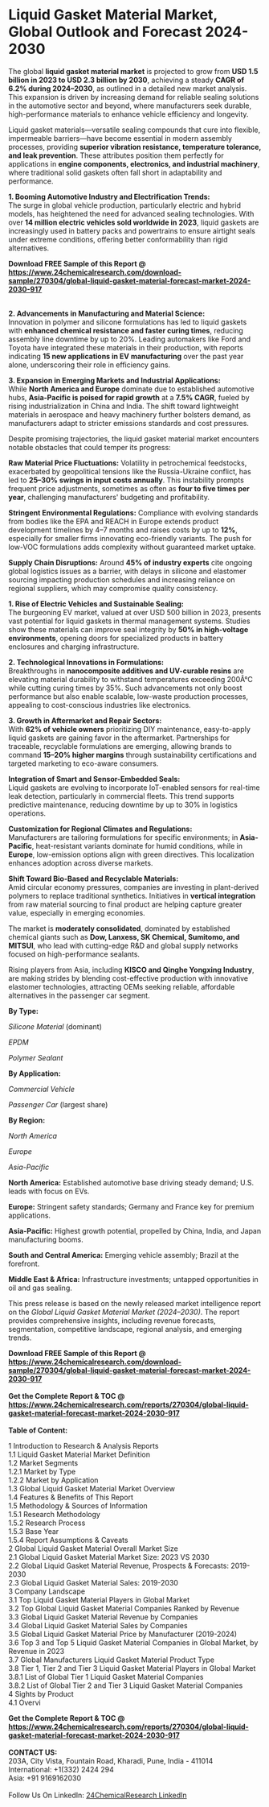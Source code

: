 <h1>Liquid Gasket Material Market, Global Outlook and Forecast 2024-2030</h1><p>The global <strong>liquid gasket material market</strong> is projected to grow from <strong>USD 1.5 billion in 2023 to USD 2.3 billion by 2030</strong>, achieving a steady <strong>CAGR of 6.2% during 2024–2030</strong>, as outlined in a detailed new market analysis. This expansion is driven by increasing demand for reliable sealing solutions in the automotive sector and beyond, where manufacturers seek durable, high-performance materials to enhance vehicle efficiency and longevity.</p><p>Liquid gasket materials—versatile sealing compounds that cure into flexible, impermeable barriers—have become essential in modern assembly processes, providing <strong>superior vibration resistance, temperature tolerance, and leak prevention</strong>. These attributes position them perfectly for applications in <strong>engine components, electronics, and industrial machinery</strong>, where traditional solid gaskets often fall short in adaptability and performance.</p><p><strong>1. Booming Automotive Industry and Electrification Trends:</strong><br>
The surge in global vehicle production, particularly electric and hybrid models, has heightened the need for advanced sealing technologies. With over <strong>14 million electric vehicles sold worldwide in 2023</strong>, liquid gaskets are increasingly used in battery packs and powertrains to ensure airtight seals under extreme conditions, offering better conformability than rigid alternatives.</p><div><b>Download FREE Sample of this Report @ 
            <a href="https://www.24chemicalresearch.com/download-sample/270304/global-liquid-gasket-material-forecast-market-2024-2030-917">
            https://www.24chemicalresearch.com/download-sample/270304/global-liquid-gasket-material-forecast-market-2024-2030-917</a></b></div><br><p><strong>2. Advancements in Manufacturing and Material Science:</strong><br>
Innovation in polymer and silicone formulations has led to liquid gaskets with <strong>enhanced chemical resistance and faster curing times</strong>, reducing assembly line downtime by up to 20%. Leading automakers like Ford and Toyota have integrated these materials in their production, with reports indicating <strong>15 new applications in EV manufacturing</strong> over the past year alone, underscoring their role in efficiency gains.</p><p><strong>3. Expansion in Emerging Markets and Industrial Applications:</strong><br>
While <strong>North America and Europe</strong> dominate due to established automotive hubs, <strong>Asia-Pacific is poised for rapid growth</strong> at a <strong>7.5% CAGR</strong>, fueled by rising industrialization in China and India. The shift toward lightweight materials in aerospace and heavy machinery further bolsters demand, as manufacturers adapt to stricter emissions standards and cost pressures.</p><p>Despite promising trajectories, the liquid gasket material market encounters notable obstacles that could temper its progress:</p><p><strong>Raw Material Price Fluctuations:</strong> Volatility in petrochemical feedstocks, exacerbated by geopolitical tensions like the Russia-Ukraine conflict, has led to <strong>25–30% swings in input costs annually</strong>. This instability prompts frequent price adjustments, sometimes as often as <strong>four to five times per year</strong>, challenging manufacturers' budgeting and profitability.</p><p><strong>Stringent Environmental Regulations:</strong> Compliance with evolving standards from bodies like the EPA and REACH in Europe extends product development timelines by 4–7 months and raises costs by up to <strong>12%</strong>, especially for smaller firms innovating eco-friendly variants. The push for low-VOC formulations adds complexity without guaranteed market uptake.</p><p><strong>Supply Chain Disruptions:</strong> Around <strong>45% of industry experts</strong> cite ongoing global logistics issues as a barrier, with delays in silicone and elastomer sourcing impacting production schedules and increasing reliance on regional suppliers, which may compromise quality consistency.</p><p><strong>1. Rise of Electric Vehicles and Sustainable Sealing:</strong><br>
The burgeoning EV market, valued at over USD 500 billion in 2023, presents vast potential for liquid gaskets in thermal management systems. Studies show these materials can improve seal integrity by <strong>50% in high-voltage environments</strong>, opening doors for specialized products in battery enclosures and charging infrastructure.</p><p><strong>2. Technological Innovations in Formulations:</strong><br>
Breakthroughs in <strong>nanocomposite additives and UV-curable resins</strong> are elevating material durability to withstand temperatures exceeding 200Â°C while cutting curing times by 35%. Such advancements not only boost performance but also enable scalable, low-waste production processes, appealing to cost-conscious industries like electronics.</p><p><strong>3. Growth in Aftermarket and Repair Sectors:</strong><br>
With <strong>62% of vehicle owners</strong> prioritizing DIY maintenance, easy-to-apply liquid gaskets are gaining favor in the aftermarket. Partnerships for traceable, recyclable formulations are emerging, allowing brands to command <strong>15–20% higher margins</strong> through sustainability certifications and targeted marketing to eco-aware consumers.</p><p><strong>Integration of Smart and Sensor-Embedded Seals:</strong><br>
	Liquid gaskets are evolving to incorporate IoT-enabled sensors for real-time leak detection, particularly in commercial fleets. This trend supports predictive maintenance, reducing downtime by up to 30% in logistics operations.</p><p><strong>Customization for Regional Climates and Regulations:</strong><br>
	Manufacturers are tailoring formulations for specific environments; in <strong>Asia-Pacific</strong>, heat-resistant variants dominate for humid conditions, while in <strong>Europe</strong>, low-emission options align with green directives. This localization enhances adoption across diverse markets.</p><p><strong>Shift Toward Bio-Based and Recyclable Materials:</strong><br>
	Amid circular economy pressures, companies are investing in plant-derived polymers to replace traditional synthetics. Initiatives in <strong>vertical integration</strong> from raw material sourcing to final product are helping capture greater value, especially in emerging economies.</p><p>The market is <strong>moderately consolidated</strong>, dominated by established chemical giants such as <strong>Dow, Lanxess, SK Chemical, Sumitomo, and MITSUI</strong>, who lead with cutting-edge R&amp;D and global supply networks focused on high-performance sealants.</p><p>Rising players from Asia, including <strong>KISCO and Qinghe Yongxing Industry</strong>, are making strides by blending cost-effective production with innovative elastomer technologies, attracting OEMs seeking reliable, affordable alternatives in the passenger car segment.</p><p><strong>By Type:</strong></p><p><em>Silicone Material</em> (dominant)</p><p><em>EPDM</em></p><p><em>Polymer Sealant</em></p><p><strong>By Application:</strong></p><p><em>Commercial Vehicle</em></p><p><em>Passenger Car</em> (largest share)</p><p><strong>By Region:</strong></p><p><em>North America</em></p><p><em>Europe</em></p><p><em>Asia-Pacific</em></p><p><strong>North America:</strong> Established automotive base driving steady demand; U.S. leads with focus on EVs.</p><p><strong>Europe:</strong> Stringent safety standards; Germany and France key for premium applications.</p><p><strong>Asia-Pacific:</strong> Highest growth potential, propelled by China, India, and Japan manufacturing booms.</p><p><strong>South and Central America:</strong> Emerging vehicle assembly; Brazil at the forefront.</p><p><strong>Middle East &amp; Africa:</strong> Infrastructure investments; untapped opportunities in oil and gas sealing.</p><p>This press release is based on the newly released market intelligence report on the <em>Global Liquid Gasket Material Market (2024–2030)</em>. The report provides comprehensive insights, including revenue forecasts, segmentation, competitive landscape, regional analysis, and emerging trends.</p><div><b>Download FREE Sample of this Report @ 
            <a href="https://www.24chemicalresearch.com/download-sample/270304/global-liquid-gasket-material-forecast-market-2024-2030-917">
            https://www.24chemicalresearch.com/download-sample/270304/global-liquid-gasket-material-forecast-market-2024-2030-917</a></b></div><br><div><b>Get the Complete Report & TOC @ 
            <a href="https://www.24chemicalresearch.com/reports/270304/global-liquid-gasket-material-forecast-market-2024-2030-917">
            https://www.24chemicalresearch.com/reports/270304/global-liquid-gasket-material-forecast-market-2024-2030-917</a></b></div><br>
            <b>Table of Content:</b><p>1 Introduction to Research & Analysis Reports<br />
    1.1 Liquid Gasket Material Market Definition<br />
    1.2 Market Segments<br />
        1.2.1 Market by Type<br />
        1.2.2 Market by Application<br />
    1.3 Global Liquid Gasket Material Market Overview<br />
    1.4 Features & Benefits of This Report<br />
    1.5 Methodology & Sources of Information<br />
        1.5.1 Research Methodology<br />
        1.5.2 Research Process<br />
        1.5.3 Base Year<br />
        1.5.4 Report Assumptions & Caveats<br />
2 Global Liquid Gasket Material Overall Market Size<br />
    2.1 Global Liquid Gasket Material Market Size: 2023 VS 2030<br />
    2.2 Global Liquid Gasket Material Revenue, Prospects & Forecasts: 2019-2030<br />
    2.3 Global Liquid Gasket Material Sales: 2019-2030<br />
3 Company Landscape<br />
    3.1 Top Liquid Gasket Material Players in Global Market<br />
    3.2 Top Global Liquid Gasket Material Companies Ranked by Revenue<br />
    3.3 Global Liquid Gasket Material Revenue by Companies<br />
    3.4 Global Liquid Gasket Material Sales by Companies<br />
    3.5 Global Liquid Gasket Material Price by Manufacturer (2019-2024)<br />
    3.6 Top 3 and Top 5 Liquid Gasket Material Companies in Global Market, by Revenue in 2023<br />
    3.7 Global Manufacturers Liquid Gasket Material Product Type<br />
    3.8 Tier 1, Tier 2 and Tier 3 Liquid Gasket Material Players in Global Market<br />
        3.8.1 List of Global Tier 1 Liquid Gasket Material Companies<br />
        3.8.2 List of Global Tier 2 and Tier 3 Liquid Gasket Material Companies<br />
4 Sights by Product<br />
    4.1 Overvi</p><div><b>Get the Complete Report & TOC @ 
            <a href="https://www.24chemicalresearch.com/reports/270304/global-liquid-gasket-material-forecast-market-2024-2030-917">
            https://www.24chemicalresearch.com/reports/270304/global-liquid-gasket-material-forecast-market-2024-2030-917</a></b></div><br><b>CONTACT US:</b><br>
            203A, City Vista, Fountain Road, Kharadi, Pune, India - 411014<br>
            International: +1(332) 2424 294<br>
            Asia: +91 9169162030 <br><br>
            Follow Us On LinkedIn: <a href="https://www.linkedin.com/company/24chemicalresearch/">24ChemicalResearch LinkedIn</a>